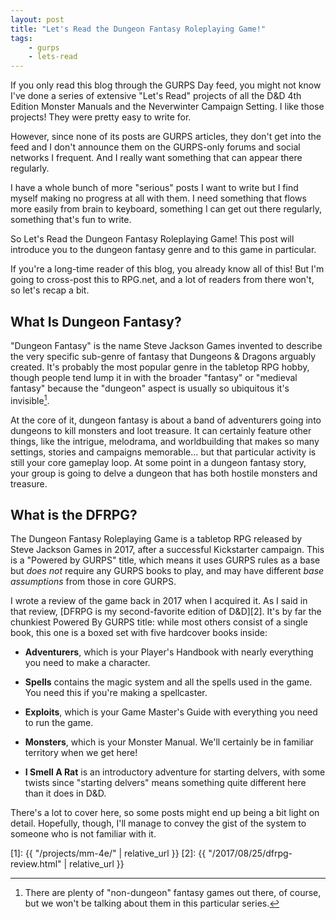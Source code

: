 ```yaml
---
layout: post
title: "Let's Read the Dungeon Fantasy Roleplaying Game!"
tags:
    - gurps
    - lets-read
---
```


If you only read this blog through the GURPS Day feed, you might not know I've
done a series of extensive "Let's Read" projects of all the D&D 4th Edition
Monster Manuals and the Neverwinter Campaign Setting. I like those projects!
They were pretty easy to write for.

However, since none of its posts are GURPS articles, they don't get into the
feed and I don't announce them on the GURPS-only forums and social networks I
frequent. And I really want something that can appear there regularly.

I have a whole bunch of more "serious" posts I want to write but I find myself
making no progress at all with them. I need something that flows more easily
from brain to keyboard, something I can get out there regularly, something
that's fun to write.

So Let's Read the Dungeon Fantasy Roleplaying Game! This post will introduce you
to the dungeon fantasy genre and to this game in particular.

If you're a long-time reader of this blog, you already know all of this! But I'm
going to cross-post this to RPG.net, and a lot of readers from there won't, so
let's recap a bit.

## What Is Dungeon Fantasy?

"Dungeon Fantasy" is the name Steve Jackson Games invented to describe the very
specific sub-genre of fantasy that Dungeons & Dragons arguably created. It's
probably the most popular genre in the tabletop RPG hobby, though people tend
lump it in with the broader "fantasy" or "medieval fantasy" because the
"dungeon" aspect is usually so ubiquitous it's invisible[^1].

At the core of it, dungeon fantasy is about a band of adventurers going into
dungeons to kill monsters and loot treasure. It can certainly feature other
things, like the intrigue, melodrama, and worldbuilding that makes so many
settings, stories and campaigns memorable... but that particular activity is
still your core gameplay loop. At some point in a dungeon fantasy story, your
group is going to delve a dungeon that has both hostile monsters and treasure.

## What is the DFRPG?

The Dungeon Fantasy Roleplaying Game is a tabletop RPG released by Steve Jackson
Games in 2017, after a successful Kickstarter campaign. This is a "Powered by
GURPS" title, which means it uses GURPS rules as a base but _does not_ require
any GURPS books to play, and may have different _base assumptions_ from those in
core GURPS.

I wrote a review of the game back in 2017 when I acquired it. As I said in that
review, [DFRPG is my second-favorite edition of D&D][2]. It's by far the
chunkiest Powered By GURPS title: while most others consist of a single book,
this one is a boxed set with five hardcover books inside:

- **Adventurers**, which is your Player's Handbook with nearly everything you
  need to make a character.

- **Spells** contains the magic system and all the spells used in the game. You
  need this if you're making a spellcaster.

- **Exploits**, which is your Game Master's Guide with everything you need to
  run the game.

- **Monsters**, which is your Monster Manual. We'll certainly be in familiar
  territory when we get here!

- **I Smell A Rat** is an introductory adventure for starting delvers, with some
  twists since "starting delvers" means something quite different here than it
  does in D&D.

There's a lot to cover here, so some posts might end up being a bit light on
detail. Hopefully, though, I'll manage to convey the gist of the system to
someone who is not familiar with it.


[^1]: There are plenty of "non-dungeon" fantasy games out there, of course, but
    we won't be talking about them in this particular series.

[1]: {{ "/projects/mm-4e/" | relative_url }}
[2]: {{ "/2017/08/25/dfrpg-review.html" | relative_url }}
